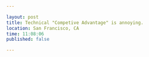 ```yaml
---

layout: post
title: Technical "Competive Advantage" is annoying.
location: San Francisco, CA
time: 11:08:06
published: false

---
```

